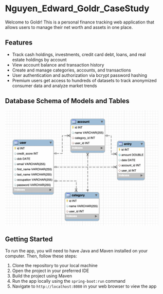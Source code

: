 # Nguyen_Edward_Goldr_CaseStudy

Welcome to Goldr! This is a personal finance tracking web application that allows users to manage their net worth and assets in one place. 

## Features

- Track cash holdings, investments, credit card debt, loans, and real estate holdings by account
- View account balance and transaction history
- Create and manage categories, accounts, and transactions
- User authentication and authorization via bcrypt password hashing
- Premium users get access to hundreds of datasets to track anonymized consumer data and analyze market trends

## Database Schema of Models and Tables

![DB_Schema](https://github.com/edwardlocnguyen/Nguyen_Edward_Goldr_CaseStudy/blob/main/Schema_Diagram.png)

## Getting Started

To run the app, you will need to have Java and Maven installed on your computer. Then, follow these steps:

1. Clone the repository to your local machine
2. Open the project in your preferred IDE
3. Build the project using Maven
4. Run the app locally using the `spring-boot:run` command
5. Navigate to `http://localhost:8080` in your web browser to view the app
